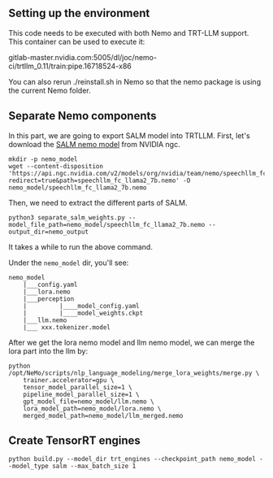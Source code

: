 ## Setting up the environment
This code needs to be executed with both Nemo and TRT-LLM support. This container can be used to execute it:

gitlab-master.nvidia.com:5005/dl/joc/nemo-ci/trtllm_0.11/train:pipe.16718524-x86

You can also rerun ./reinstall.sh in Nemo so that the nemo package is using the current Nemo folder.

## Separate Nemo components
In this part, we are going to export SALM model into TRTLLM.
First, let's download the [SALM nemo model](https://catalog.ngc.nvidia.com/orgs/nvidia/teams/nemo/models/speechllm_fc_llama2_7b/) from NVIDIA ngc.

```
mkdir -p nemo_model 
wget --content-disposition 'https://api.ngc.nvidia.com/v2/models/org/nvidia/team/nemo/speechllm_fc_llama2_7b/1.23.1/files?redirect=true&path=speechllm_fc_llama2_7b.nemo' -O nemo_model/speechllm_fc_llama2_7b.nemo
```

Then, we need to extract the different parts of SALM.
```
python3 separate_salm_weights.py --model_file_path=nemo_model/speechllm_fc_llama2_7b.nemo --output_dir=nemo_output
```
It takes a while to run the above command.

Under the `nemo_model` dir, you'll see:
```
nemo_model
    |___config.yaml
    |___lora.nemo
    |___perception
    |         |____model_config.yaml
    |         |____model_weights.ckpt
    |___llm.nemo
    |___ xxx.tokenizer.model
```

After we get the lora nemo model and llm nemo model, we can merge the lora part into the llm by:
```
python /opt/NeMo/scripts/nlp_language_modeling/merge_lora_weights/merge.py \
    trainer.accelerator=gpu \
    tensor_model_parallel_size=1 \
    pipeline_model_parallel_size=1 \
    gpt_model_file=nemo_model/llm.nemo \
    lora_model_path=nemo_model/lora.nemo \
    merged_model_path=nemo_model/llm_merged.nemo
```

## Create TensorRT engines

```
python build.py --model_dir trt_engines --checkpoint_path nemo_model --model_type salm --max_batch_size 1
```


